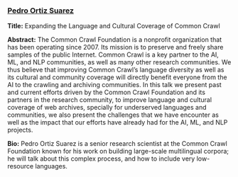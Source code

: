 ### [Pedro Ortiz Suarez](https://portizs.eu/)

**Title:** Expanding the Language and Cultural Coverage of Common Crawl

**Abstract:** The Common Crawl Foundation is a nonprofit organization that has been operating since 2007. Its mission is to preserve and freely share samples of the public Internet. Common Crawl is a key partner to the AI, ML, and NLP communities, as well as many other research communities. We thus believe that improving Common Crawl’s language diversity as well as its cultural and community coverage will directly benefit everyone from the AI to the crawling and archiving communities. In this talk we present past and current efforts driven by the Common Crawl Foundation and its partners in the research community, to improve language and cultural coverage of web archives, specially for underserved languages and communities, we also present the challenges that we have encounter as well as the impact that our efforts have already had for the AI, ML, and NLP projects.

**Bio:** Pedro Ortiz Suarez is a senior research scientist at the Common Crawl Foundation known for his work on building large-scale multilingual corpora; he will talk about this complex process, and how to include very low-resource languages.